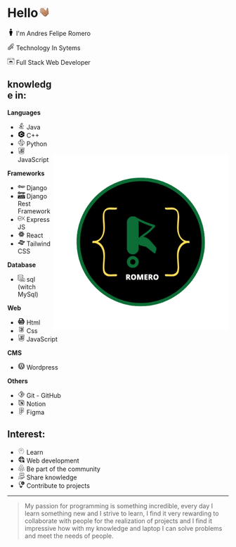 # Hello![saludo](img/saludo.png)

![persona](img/persona.png) I'm Andres Felipe Romero

![grado](img/grado.png) Technology In Sytems

![fullStack](img/full-stack.png) Full Stack Web Developer
<img align='right' style="margin-top: 200px;" src=img/logo.png width='400
"'>

## **knowledge in:**

**Languages**

- ![java](img/java.png) Java
- ![c++](img/c++.png) C++
- ![python](img/python.png) Python
- ![javascript](img/javascript.png) JavaScript

**Frameworks**

- ![Django](img/Django%202.png) Django
- ![Django Rest Framework](img/Django.png) Django Rest Framework
- ![express](img/express%20js.png) Express JS
- ![react](img/react.png) React
- ![tailwind](img/tailwind.png) Tailwind CSS

**Database**

- ![sql](img/sql.png) sql (witch MySql)

**Web**

- ![html](img/html.png) Html
- ![css](img/css.png) Css
- ![javascript](img/javascript.png) JavaScript

**CMS**

- ![wordpress](img/wordpress.png) Wordpress

**Others**

- ![github](img/git.png) Git - GitHub
- ![notion](img/notion.png) Notion
- ![figma](img/figma.png) Figma

## **Interest:**

- ![aprender](img/aprender.png) Learn
- ![web](img/web.png) Web development
- ![comunidad](img/comunidad.png) Be part of the community
- ![compartir](img/compartir.png) Share knowledge
- ![projects](img/proyecto.png) Contribute to projects

---

> My passion for programming is something incredible, every day I learn something new and I strive to learn, I find it very rewarding to collaborate with people for the realization of projects and I find it impressive how with my knowledge and laptop I can solve problems and meet the needs of people.

<!---
AndresFelipeRomero/AndresFelipeRomero is a ✨ special ✨ repository because its `README.md` (this file) appears on your GitHub profile.
You can click the Preview link to take a look at your changes.
--->
